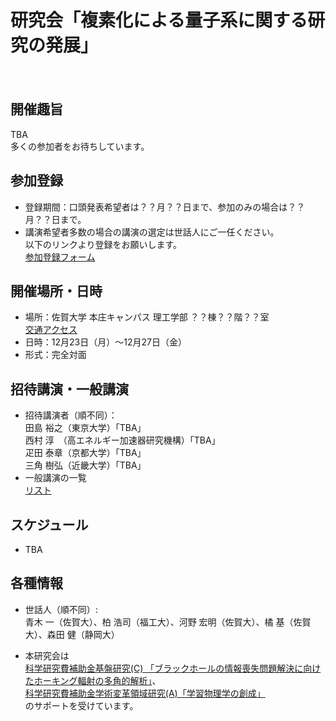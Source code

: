 # 研究会「複素化による量子系に関する研究の発展」

　  
## 開催趣旨
TBA  
多くの参加者をお待ちしています。

## 参加登録
- 登録期間：口頭発表希望者は？？月？？日まで、参加のみの場合は？？月？？日まで。
- 講演希望者多数の場合の講演の選定は世話人にご一任ください。  
  以下のリンクより登録をお願いします。  
  [参加登録フォーム](https://forms.gle/919K1jHAihKMBynF9)  

## 開催場所・日時
- 場所：佐賀大学 本庄キャンパス 理工学部 ？？棟？？階？？室  
  [交通アクセス](https://www.saga-u.ac.jp/access/)
- 日時：12月23日（月）～12月27日（金）
- 形式：完全対面

## 招待講演・一般講演
- 招待講演者（順不同）：  
  田島 裕之（東京大学）「TBA」  
  西村 淳　（高エネルギー加速器研究機構）「TBA」  
  疋田 泰章（京都大学）「TBA」  
  三角 樹弘（近畿大学）「TBA」  
- 一般講演の一覧  
  [リスト](TBA)

## スケジュール
- TBA

## 各種情報
- 世話人（順不同）:  
  青木 一（佐賀大）、柏 浩司（福工大）、河野 宏明（佐賀大）、橘 基（佐賀大）、森田 健（静岡大）

- 本研究会は  
  [科学研究費補助金基盤研究(C) 「ブラックホールの情報喪失問題解決に向けたホーキング輻射の多角的解析」](https://kaken.nii.ac.jp/ja/grant/KAKENHI-PROJECT-20K03946/)、  
  [科学研究費補助金学術変革領域研究(A)「学習物理学の創成」](https://mlphys.scphys.kyoto-u.ac.jp/)  
  のサポートを受けています。
